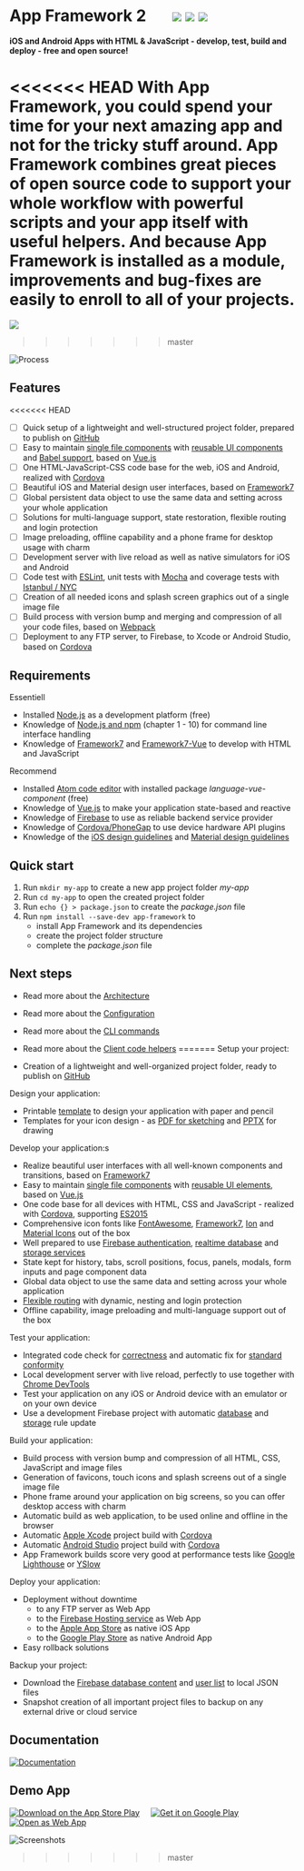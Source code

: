 # App Framework 2 &nbsp; &nbsp; &nbsp; [![](https://img.shields.io/npm/dt/app-framework.svg)](https://www.npmjs.com/package/app-framework) [![](https://img.shields.io/npm/v/app-framework.svg)](https://www.npmjs.com/package/app-framework) [![](https://img.shields.io/npm/l/app-framework.svg)](https://www.npmjs.com/package/app-framework)

**iOS and Android Apps with HTML & JavaScript - develop, test, build and deploy - free and open source!**

<<<<<<< HEAD
With App Framework, you could spend your time for your next amazing app and not for the tricky stuff around. App Framework combines great pieces of open source code to support your whole workflow with powerful scripts and your app itself with useful helpers. And because App Framework is installed as a module, improvements and bug-fixes are easily to enroll to all of your projects.
=======
![](media/process.png)
>>>>>>> master

![Process](media/process.png)

## Features

<<<<<<< HEAD
- [ ] Quick setup of a lightweight and well-structured project folder, prepared to publish on [GitHub](https://github.com/about)
- [ ] Easy to maintain [single file components](https://vuejs.org/v2/guide/single-file-components.html) with [reusable UI components](https://framework7.io/vue/) and [Babel support](https://babeljs.io/), based on [Vue.js](https://vuejs.org/)
- [ ] One HTML-JavaScript-CSS code base for the web, iOS and Android, realized with [Cordova](https://cordova.apache.org/)
- [ ] Beautiful iOS and Material design user interfaces, based on [Framework7](https://framework7.io/)
- [ ] Global persistent data object to use the same data and setting across your whole application
- [ ] Solutions for multi-language support, state restoration, flexible routing and login protection
- [ ] Image preloading, offline capability and a phone frame for desktop usage with charm
- [ ] Development server with live reload as well as native simulators for iOS and Android
- [ ] Code test with [ESLint](http://eslint.org/), unit tests with [Mocha](https://mochajs.org/) and coverage tests with [Istanbul / NYC](https://istanbul.js.org/)
- [ ] Creation of all needed icons and splash screen graphics out of a single image file
- [ ] Build process with version bump and merging and compression of all your code files, based on [Webpack](https://webpack.js.org/)
- [ ] Deployment to any FTP server, to Firebase, to Xcode or Android Studio, based on [Cordova](https://cordova.apache.org/)

## Requirements

Essentiell

- Installed [Node.js](https://nodejs.org/) as a development platform (free)
- Knowledge of [Node.js and npm](https://docs.npmjs.com/getting-started/what-is-npm) (chapter 1 - 10) for command line interface handling
- Knowledge of [Framework7](https://framework7.io/docs/) and [Framework7-Vue](https://framework7.io/vue/) to develop with HTML and JavaScript

Recommend

- Installed [Atom code editor](https://atom.io/) with installed package *language-vue-component* (free)
- Knowledge of [Vue.js](https://vuejs.org/v2/guide/) to make your application state-based and reactive
- Knowledge of [Firebase](https://firebase.google.com/docs/web/setup) to use as reliable backend service provider
- Knowledge of [Cordova/PhoneGap](https://cordova.apache.org/docs/en/latest/) to use device hardware API plugins
- Knowledge of the [iOS design guidelines](https://developer.apple.com/ios/human-interface-guidelines/overview/design-principles/) and [Material design guidelines](https://material.io/guidelines/)

## Quick start

1. Run `mkdir my-app` to create a new app project folder *my-app*
2. Run `cd my-app` to open the created project folder
3. Run `echo {} > package.json` to create the *package.json* file
4. Run `npm install --save-dev app-framework` to
   - install App Framework and its dependencies
   - create the project folder structure
   - complete the *package.json* file

## Next steps

- Read more about the [Architecture](docs/architecture.md)
- Read more about the [Configuration](docs/configuration.md)
- Read more about the [CLI commands](docs/cli-commands.md)
- Read more about the [Client code helpers](docs/client-code-helpers.md)
=======
Setup your project:

- Creation of a lightweight and well-organized project folder, ready to publish on [GitHub](https://github.com/about)

Design your application:

- Printable [template](design/smartphone-template.pdf) to design your application with paper and pencil
- Templates for your icon design - as [PDF for sketching](design/icon-template.pdf) and [PPTX](design/icon-template.pptx) for drawing

Develop your application:s

- Realize beautiful user interfaces with all well-known components and transitions, based on [Framework7](https://framework7.io/)
- Easy to maintain [single file components](https://vuejs.org/guide/single-file-components) with [reusable UI elements](https://framework7.io/vue/), based on [Vue.js](https://vuejs.org/)
- One code base for all devices with HTML, CSS and JavaScript - realized with [Cordova](https://cordova.apache.org/), supporting [ES2015](https://babeljs.io/learn-es2015/)
- Comprehensive icon fonts like [FontAwesome](http://fontawesome.io/), [Framework7](http://framework7.io/icons/), [Ion](http://ionicons.com/) and [Material Icons](https://material.io/icons/) out of the box
- Well prepared to use [Firebase authentication](https://firebase.google.com/products/auth/), [realtime database](https://firebase.google.com/products/database/) and [storage services](https://firebase.google.com/products/storage/)
- State kept for history, tabs, scroll positions, focus, panels, modals, form inputs and page component data
- Global data object to use the same data and setting across your whole application
- [Flexible routing](http://framework7.io/vue/navigation-router.html) with dynamic, nesting and login protection
- Offline capability, image preloading and multi-language support out of the box

Test your application:

- Integrated code check for [correctness](http://eslint.org/) and automatic fix for [standard conformity](http://standardjs.com/)
- Local development server with live reload, perfectly to use together with [Chrome DevTools](https://developers.google.com/web/tools/chrome-devtools/)
- Test your application on any iOS or Android device with an emulator or on your own device
- Use a development Firebase project with automatic [database](https://firebase.google.com/products/database/) and [storage](https://firebase.google.com/products/storage/) rule update

Build your application:

- Build process with version bump and compression of all HTML, CSS, JavaScript and image files
- Generation of favicons, touch icons and splash screens out of a single image file
- Phone frame around your application on big screens, so you can offer desktop access with charm
- Automatic build as web application, to be used online and offline in the browser
- Automatic [Apple Xcode](https://developer.apple.com/xcode/) project build with [Cordova](https://cordova.apache.org/)
- Automatic [Android Studio](https://developer.android.com/studio) project build with [Cordova](https://cordova.apache.org/)
- App Framework builds score very good at performance tests like [Google Lighthouse](https://developers.google.com/web/tools/lighthouse/) or [YSlow](http://yslow.org/)

Deploy your application:

- Deployment without downtime
  - to any FTP server as Web App
  - to the [Firebase Hosting service](https://firebase.google.com/products/hosting/) as Web App
  - to the [Apple App Store](https://itunes.apple.com/) as native iOS App
  - to the [Google Play Store](https://play.google.com/) as native Android App
- Easy rollback solutions

Backup your project:

- Download the [Firebase database content](https://firebase.google.com/products/database/) and [user list](https://firebase.google.com/products/auth/) to local JSON files
- Snapshot creation of all important project files to backup on any external drive or cloud service

## Documentation

[![Documentation](media/documentation.png)](DOCUMENTATION.md)

## Demo App

[![Download on the App Store Play](media/app-store-download.png)](https://itunes.apple.com/us/app/app-framework-demo/id1203927581?mt=8')
&nbsp;&nbsp;&nbsp;
[![Get it on Google Play](media/google-play-download.png)](https://play.google.com/store/apps/details?id=de.scriptpilot.appframework)
&nbsp;&nbsp;&nbsp;
[![Open as Web App](media/web-app-visit.png)](https://demo.app-framework.com)

![Screenshots](media/screenshots.png)
>>>>>>> master
